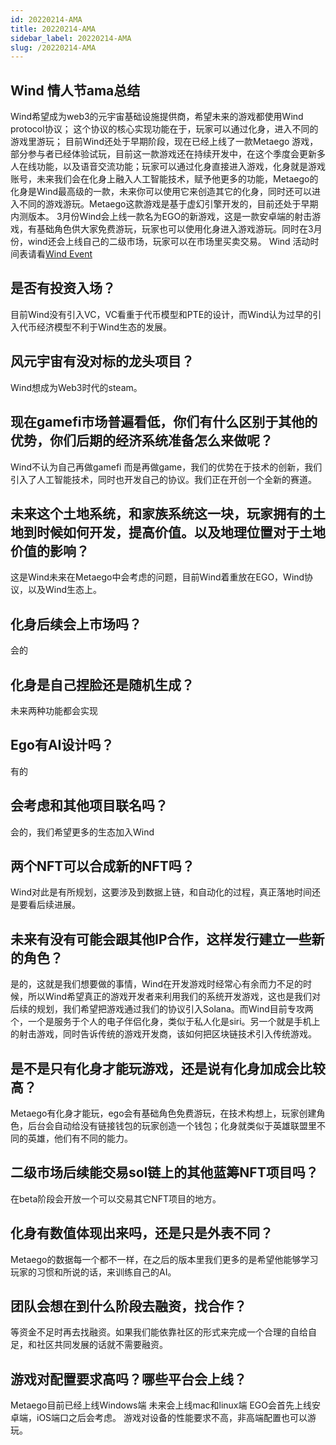 ```yaml
---
id: 20220214-AMA
title: 20220214-AMA
sidebar_label: 20220214-AMA
slug: /20220214-AMA
---
```


## Wind 情人节ama总结
Wind希望成为web3的元宇宙基础设施提供商，希望未来的游戏都使用Wind protocol协议；
这个协议的核心实现功能在于，玩家可以通过化身，进入不同的游戏里游玩；
目前Wind还处于早期阶段，现在已经上线了一款Metaego 游戏，部分参与者已经体验试玩，目前这一款游戏还在持续开发中，在这个季度会更新多人在线功能，以及语音交流功能；玩家可以通过化身直接进入游戏，化身就是游戏账号，未来我们会在化身上融入人工智能技术，赋予他更多的功能，Metaego的化身是Wind最高级的一款，未来你可以使用它来创造其它的化身，同时还可以进入不同的游戏游玩。Metaego这款游戏是基于虚幻引擎开发的，目前还处于早期内测版本。
3月份Wind会上线一款名为EGO的新游戏，这是一款安卓端的射击游戏，有基础角色供大家免费游玩，玩家也可以使用化身进入游戏游玩。同时在3月份，wind还会上线自己的二级市场，玩家可以在市场里买卖交易。
Wind 活动时间表请看[Wind Event](https://www.windprotocol.org/events)

## 是否有投资入场？
目前Wind没有引入VC，VC看重于代币模型和PTE的设计，而Wind认为过早的引入代币经济模型不利于Wind生态的发展。

## 风元宇宙有没对标的龙头项目？
Wind想成为Web3时代的steam。

## 现在gamefi市场普遍看低，你们有什么区别于其他的优势，你们后期的经济系统准备怎么来做呢？
Wind不认为自己再做gamefi 而是再做game，我们的优势在于技术的创新，我们引入了人工智能技术，同时也开发自己的协议。我们正在开创一个全新的赛道。

## 未来这个土地系统，和家族系统这一块，玩家拥有的土地到时候如何开发，提高价值。以及地理位置对于土地价值的影响？
这是Wind未来在Metaego中会考虑的问题，目前Wind着重放在EGO，Wind协议，以及Wind生态上。

## 化身后续会上市场吗？
会的

## 化身是自己捏脸还是随机生成？
未来两种功能都会实现

## Ego有AI设计吗？
有的

## 会考虑和其他项目联名吗？
会的，我们希望更多的生态加入Wind


## 两个NFT可以合成新的NFT吗？
Wind对此是有所规划，这要涉及到数据上链，和自动化的过程，真正落地时间还是要看后续进展。

## 未来有没有可能会跟其他IP合作，这样发行建立一些新的角色？
是的，这就是我们想要做的事情，Wind在开发游戏时经常心有余而力不足的时候，所以Wind希望真正的游戏开发者来利用我们的系统开发游戏，这也是我们对后续的规划，我们希望把游戏通过我们的协议引入Solana。而Wind目前专攻两个，一个是服务于个人的电子伴侣化身，类似于私人化是siri。另一个就是手机上的射击游戏，同时告诉传统的游戏开发商，该如何把区块链技术引入传统游戏。

## 是不是只有化身才能玩游戏，还是说有化身加成会比较高？
Metaego有化身才能玩，ego会有基础角色免费游玩，在技术构想上，玩家创建角色，后台会自动给没有链接钱包的玩家创造一个钱包；化身就类似于英雄联盟里不同的英雄，他们有不同的能力。

## 二级市场后续能交易sol链上的其他蓝筹NFT项目吗？
在beta阶段会开放一个可以交易其它NFT项目的地方。

## 化身有数值体现出来吗，还是只是外表不同？
Metaego的数据每一个都不一样，在之后的版本里我们更多的是希望他能够学习玩家的习惯和所说的话，来训练自己的AI。

## 团队会想在到什么阶段去融资，找合作？
等资金不足时再去找融资。如果我们能依靠社区的形式来完成一个合理的自给自足，和社区共同发展的话就不需要融资。

## 游戏对配置要求高吗？哪些平台会上线？
Metaego目前已经上线Windows端 未来会上线mac和linux端
EGO会首先上线安卓端，iOS端口之后会考虑。
游戏对设备的性能要求不高，非高端配置也可以游玩。